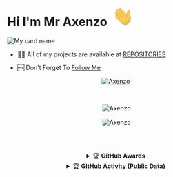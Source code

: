 # Hi I'm Mr Axenzo &nbsp;<a href="Hey"><img src="https://raw.githubusercontent.com/Viz-Zer/Viz-Zer/main/Assets/Hi.gif" width="48px"></a>

![My card name](https://cardivo.vercel.app/api?name=MrAxenzo&description=Hi,%20Welcome%20To%20My%20Profile%20❤&image=https://avatars.githubusercontent.com/u/78668573?v=4&s=10?v=4&backgroundColor=%23ecf0f1&instagram=_a_n_i_r_u_d_h_&github=MrAxenzo&twitter=&pattern=leaf&colorPattern=%23eaeaea)


- 👨‍💻 All of my projects are available at
                   [REPOSITORIES](https://github.com/MrAxenzo/MrAxenzo?tab=repositories)

                  
- 🆓 Don't Forget To [Follow Me](https://github.com/MrAxenzo/MrAxenzo)

<p align="center"> <a href="Axenzo"><img width="170px" height="24" src="https://komarev.com/ghpvc/?username=MrAxenzo&label=PROFILE%20VISITORS&color=green&style=flat-square" alt="Axenzo" /></a> </p><br> 


<div align="center">
<p>&nbsp;<img align="center" src="https://github-readme-stats.vercel.app/api?username=MrAxenzo&show_icons=true&theme=nightowl" alt="Axenzo" /></p>

<p>&nbsp;<img align="center" src="https://github-readme-stats.vercel.app/api/top-langs/?username=MrAxenzo&theme=algolia&layout=compact&langs_count=10&hide_border=true&show_icons=true" alt="Axenzo"/></p></a><br> 

##

<details>
    <summary>&#127942 <b>GitHub Awards</b></summary><br/>

![Github Trophy](https://github-profile-trophy.vercel.app/?username=MrAxenzo)

</details>



<details>
    <summary>&#127942 <b>GitHub Activity (Public Data)</b></summary><br/>

![Metrics](https://metrics.lecoq.io/MrAxenzo?template=classic&followup=1&isocalendar=1&languages=1&isocalendar.duration=half-year&config.timezone=Europe%2FIstanbul)
